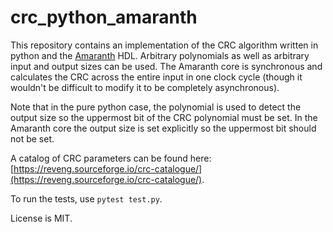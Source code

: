 # crc_python_amaranth

This repository contains an implementation of the CRC algorithm written in python and the [Amaranth](https://github.com/amaranth-lang/amaranth) HDL. Arbitrary polynomials as well as arbitrary input and output sizes can be used. The Amaranth core is synchronous and calculates the CRC across the entire input in one clock cycle (though it wouldn't be difficult to modify it to be completely asynchronous). 

Note that in the pure python case, the polynomial is used to detect the output size so the uppermost bit of the CRC polynomial must be set. In the Amaranth core the output size is set explicitly so the uppermost bit should not be set.

A catalog of CRC parameters can be found here: [https://reveng.sourceforge.io/crc-catalogue/](https://reveng.sourceforge.io/crc-catalogue/).

To run the tests, use `pytest test.py`.

License is MIT.